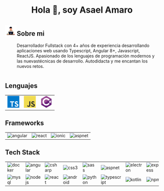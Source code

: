 <html>
  <h1 align="center">Hola 👋, soy Asael Amaro</h1>

  <section style="display: flex; justify-content: center">
    <div>

![animations](/animations/developer.gif)
</div>
<div>
<h2>Sobre mi</h2>
<p>
Desarrollador Fullstack con 4+ años de experiencia desarrollando
aplicaciones web usando Typescript, Angular 8+, Javascript, ReactJS.
Apasionado de los lenguajes de programación modernos y las
nuevastécnicas de desarrollo. Autodidacta y me encantan los nuevos
retos.
</p>
</div>

  </section>

  <section>
    <h2>Lenguajes</h2>
    <table style="width: auto">
      <tr>
        <td>
          <img
            src="https://raw.githubusercontent.com/devicons/devicon/master/icons/typescript/typescript-original.svg"
            alt="typescript"
            width="40"
            height="40"
          />
        </td>
        <td>
          <img
            src="https://raw.githubusercontent.com/devicons/devicon/master/icons/javascript/javascript-original.svg"
            alt="javascript"
            width="40"
            height="40"
          />
        </td>
        <td>
          <img
            src="https://raw.githubusercontent.com/devicons/devicon/master/icons/csharp/csharp-original.svg"
            alt="csharp"
            width="40"
            height="40"
          />
        </td>
      </tr>
    </table>
  </section>

  <section>
    <h2>Frameworks</h2>
    <table style="width: auto">
      <tr>
        <td>
          <img
            src="https://icongr.am/devicon/angularjs-original.svg?size=128&color=currentColor"
            width="40"
            height="40"
            alt="angular"
          />
        </td>
        <td>
          <img
            src="https://icongr.am/devicon/react-original.svg?size=128&color=currentColor"
            width="40"
            height="40"
            alt="react"
          />
        </td>
        <td>
          <img
            src="https://icongr.am/devicon/ionic-original.svg?size=128&color=currentColor"
            width="40"
            height="40"
            alt="ionic"
          />
        </td>
        <td>
          <img
            src="https://icongr.am/devicon/dot-net-original.svg?size=128&color=currentColor"
            width="40"
            height="40"
            alt="aspnet"
          />
        </td>
      </tr>
    </table>
  </section>

  <section>
    <h2>Tech Stack</h2>
    <table>
      <tr>
        <td>
          <img
            src="https://icongr.am/devicon/docker-original.svg?size=128&color=currentColor"
            alt="docker"
            width="40"
            height="40"
          />
        </td>
        <td>
           <img
            src="https://icongr.am/devicon/angularjs-original.svg?size=128&color=currentColor"
            width="40"
            height="40"
            alt="angular"
          />
        </td>
        <td>
          <img
            src="https://icongr.am/devicon/csharp-original.svg?size=128&color=currentColor"
            width="40"
            height="40"
            alt="csharp"
          />
        </td>
        <td>
          <img
            src="https://icongr.am/devicon/css3-original.svg?size=128&color=currentColor"
            width="40"
            height="40"
            alt="css3"
          />
        </td>
        <td>
          <img
            src="https://icongr.am/devicon/sass-original.svg?size=128&color=currentColor"
            width="40"
            height="40"
            alt="sass"
          />
        </td>
        <td>
          <img
            src="https://icongr.am/devicon/dot-net-original.svg?size=128&color=currentColor"
            width="40"
            height="40"
            alt="aspnet"
          />
        </td>
        <td>
          <img
            src="https://icongr.am/devicon/electron-original.svg?size=128&color=currentColor"
            width="40"
            height="40"
            alt="electron"
          />
        </td>
        <td>
          <img
            src="https://icongr.am/devicon/express-original-wordmark.svg?size=128&color=currentColor"
            width="40"
            height="40"
            alt="express"
          />
        </td>
        <td>
          <img
            src="https://icongr.am/devicon/git-original.svg?size=128&color=currentColor"
            width="40"
            height="40"
            alt="git"
          />
        </td>
        <td>
          <img
            src="https://devicons.railway.app/i/github-light.svg"
            width="40"
            height="40"
            alt="github"
          />
        </td>
        <td>
           <img
            src="https://icongr.am/devicon/gitlab-original.svg?size=128&color=currentColor"
            width="40"
            height="40"
            alt="gitlab"
          />
        </td>
        <td>
          <img
            src="https://icongr.am/devicon/html5-original.svg?size=128&color=currentColor"
            width="40"
            height="40"
            alt="html"
          />
        </td>
        <td>
          <img
            src="https://icongr.am/devicon/mongodb-original.svg?size=128&color=currentColor"
            width="40"
            height="40"
            alt="mongodb"
          />
        </td>
      </tr>
      <tr>
        <td>
          <img
            src="https://icongr.am/devicon/mysql-original-wordmark.svg?size=128&color=currentColor"
            width="40"
            height="40"
            alt="mysql"
          />
        </td>
        <td>
          <img
            src="https://icongr.am/devicon/nodejs-original.svg?size=128&color=currentColor"
            alt="nodejs"
            width="40"
            height="40"
          />
        </td>
        <td>
          <img
            src="https://icongr.am/devicon/react-original.svg?size=128&color=currentColor"
            alt="react"
            width="40"
            height="40"
          />
        </td>
        <td>
          <img
            src="https://icongr.am/devicon/android-original.svg?size=128&color=currentColor"
            alt="android"
            width="40"
            height="40"
          />
        </td>
        <td>
          <img
            src="https://icongr.am/devicon/python-original.svg?size=128&color=currentColor"
            alt="python"
            width="40"
            height="40"
          />
        </td>
        <td>
          <img
            src="https://icongr.am/devicon/typescript-original.svg?size=128&color=currentColor"
            alt="typescript"
            width="40"
            height="40"
          />
        </td>
        <td>
          <img
            src="https://devicons.railway.app/i/kotlin.svg"
            alt="kotlin"
            width="40"
            height="40"
          />
        </td>
        <td>
          <img
            src="https://devicons.railway.app/i/npm.svg"
            alt="npm"
            width="40"
            height="40"
          />
        </td>
        <td>
          <img
            src="https://devicons.railway.app/i/redux.svg"
            alt="redux"
            width="40"
            height="40"
          />
        </td>
        <td>
          <img
            src="https://cdn.iconscout.com/icon/free/png-512/free-yarn-34-1174974.png?f=webp&w=512"
            alt="yarn"
            width="40"
            height="40"
          />
        </td>
        <td>
          <img
            src="https://icongr.am/devicon/visualstudio-plain.svg?size=128&color=currentColor"
            alt="vs"
            width="40"
            height="40"
          />
        </td>
         <td>
          <img
            src="https://cdn.iconscout.com/icon/free/png-512/free-flutter-2038877-1720090.png?f=webp&w=512"
            alt="flutter"
            width="40"
            height="40"
          />
        </td>
          <td>
          <img
            src="https://cdn.iconscout.com/icon/free/png-512/free-jest-3521517-2945020.png?f=webp&w=512"
            alt="jest"
            width="40"
            height="40"
          />
        </td>
      </tr>
    </table>
  </section>
</html>

